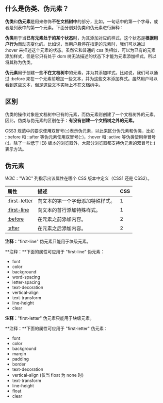 ## 什么是伪类、伪元素？

**伪类**和**伪元素**是用来修饰**不在文档树中**的部分，比如，一句话中的第一个字母，或者是列表中的第一个元素。下面分别对伪类和伪元素进行解释：

**伪类**用于当**已有元素处于的某个状态**时，为其添加对应的样式，这个状态是**根据用户行为**而动态变化的。比如说，当用户悬停在指定的元素时，我们可以通过 :hover 来描述这个元素的状态。虽然它和普通的 css 类相似，可以为已有的元素添加样式，但是它只有处于 dom 树无法描述的状态下才能为元素添加样式，所以将其称为伪类。

**伪元素**用于创建一些**不在文档树中**的元素，并为其添加样式。比如说，我们可以通过 :before 来在一个元素前增加一些文本，并为这些文本添加样式。虽然用户可以看到这些文本，但是这些文本实际上不在文档树中。

## 区别

伪类的操作对象是文档树中已有的元素，而伪元素则创建了一个文档树外的元素。因此，伪类与伪元素的区别在于：**有没有创建一个文档树之外的元素。**

CSS3 规范中的要求使用双冒号(::)表示伪元素，以此来区分伪元素和伪类，比如 ::before 和 ::after 等伪元素使用双冒号(::)，:hover 和 :active 等伪类使用单冒号(:)。除了一些低于 IE8 版本的浏览器外，大部分浏览器都支持伪元素的双冒号(::)表示方法。



## 伪元素

*W3C*："W3C" 列指示出该属性在哪个 CSS 版本中定义（CSS1 还是 CSS2）。

| 属性                                                         | 描述                             | CSS  |
| :----------------------------------------------------------- | :------------------------------- | :--- |
| [:first-letter](https://www.w3school.com.cn/cssref/pr_pseudo_first-letter.asp) | 向文本的第一个字母添加特殊样式。 | 1    |
| [:first-line](https://www.w3school.com.cn/cssref/pr_pseudo_first-line.asp) | 向文本的首行添加特殊样式。       | 1    |
| [:before](https://www.w3school.com.cn/cssref/pr_pseudo_before.asp) | 在元素之前添加内容。             | 2    |
| [:after](https://www.w3school.com.cn/cssref/pr_pseudo_after.asp) | 在元素之后添加内容。             | 2    |

**注释：**"first-line" 伪元素只能用于块级元素。

**注释：**下面的属性可应用于 "first-line" 伪元素：

- font
- color
- background
- word-spacing
- letter-spacing
- text-decoration
- vertical-align
- text-transform
- line-height
- clear



**注释：**"first-letter" 伪元素只能用于块级元素。

**注释：**下面的属性可应用于 "first-letter" 伪元素：

- font
- color
- background
- margin
- padding
- border
- text-decoration
- vertical-align (仅当 float 为 none 时)
- text-transform
- line-height
- float
- clear